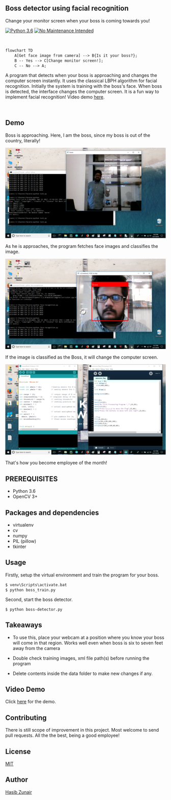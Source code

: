 ## Boss detector using facial recognition

Change your monitor screen when your boss is coming towards you!

[![Python 3.6](https://img.shields.io/badge/Python-3.6-blue.svg)](https://www.python.org/downloads/release/python-360/)
[![No Maintenance Intended](http://unmaintained.tech/badge.svg)](http://unmaintained.tech/)

<br/>

```mermaid
flowchart TD
	A[Get face image from camera] --> B{Is it your boss?};
	B -- Yes --> C[Change monitor screen!];
	C -- No --> A;
```

A program that detects when your boss is approaching and changes the computer screen instantly. It uses the classical LBPH algorithm for facial recognition. Initially the system is training with the boss's face. When boss is detected, the interface changes the computer screen. It is a fun way to implement facial recognition! Video demo [here](https://www.youtube.com/watch?v=17ElyWwVVdk).


</p>
<br/>

## Demo

Boss is approaching. Here, I am the boss, since my boss is out of the country, literally!

![alt text center](https://github.com/hasibzunair/boss-detector/blob/master/demo%20pictures/boss_is_nearby.png)

As he is approaches, the program fetches face images and classifies the image.

![alt text](https://github.com/hasibzunair/boss-detector/blob/master/demo%20pictures/boss_face_classified.png)

If the image is classified as the Boss, it will change the computer screen.

![alt text](https://github.com/hasibzunair/boss-detector/blob/master/demo%20pictures/fake-screen.png)

That's how you become employee of the month!

## PREREQUISITES
- Python 3.6
- OpenCV 3+

## Packages and dependencies
* virtualenv
* cv
* numpy
* PIL (pillow)
* tkinter

## Usage

Firstly, setup the virtual environment and train the program for your boss.
```
$ venv\Scripts\activate.bat
$ python boss_train.py
```
Second, start the boss detector.
```
$ python boss-detector.py
```
## Takeaways

* To use this, place your webcam at a position where you know your boss will come in that region. Works well even when boss is six to seven feet away from the camera

* Double check training images, xml file path(s) before running the program

* Delete contents inside the data folder to make new changes if any.

## Video Demo
Click [here](https://www.youtube.com/watch?v=17ElyWwVVdk&feature=youtu.be) for the demo.

## Contributing
There is still scope of improvement in this project. Most welcome to send pull requests. All the the best, being a good employee!
## License
[MIT](https://github.com/hasibzunair/boss-detector/blob/master/LICENSE)

## Author
[Hasib Zunair](http://hasibzunair.github.io/)

